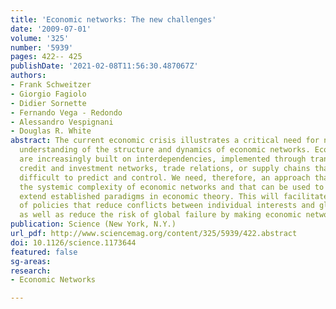 ```yaml
---
title: 'Economic networks: The new challenges'
date: '2009-07-01'
volume: '325'
number: '5939'
pages: 422-- 425
publishDate: '2021-02-08T11:56:30.487067Z'
authors:
- Frank Schweitzer
- Giorgio Fagiolo
- Didier Sornette
- Fernando Vega - Redondo
- Alessandro Vespignani
- Douglas R. White
abstract: The current economic crisis illustrates a critical need for new and fundamental
  understanding of the structure and dynamics of economic networks. Economic systems
  are increasingly built on interdependencies, implemented through trans-national
  credit and investment networks, trade relations, or supply chains that have proven
  difficult to predict and control. We need, therefore, an approach that stresses
  the systemic complexity of economic networks and that can be used to revise and
  extend established paradigms in economic theory. This will facilitate the design
  of policies that reduce conflicts between individual interests and global efficiency,
  as well as reduce the risk of global failure by making economic networks more robust.
publication: Science (New York, N.Y.)
url_pdf: http://www.sciencemag.org/content/325/5939/422.abstract
doi: 10.1126/science.1173644
featured: false
sg-areas:
research:
- Economic Networks

---
```

